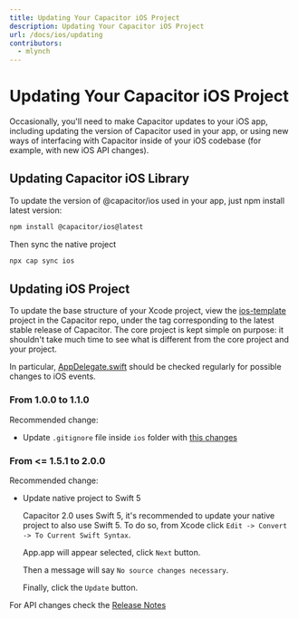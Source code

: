 ```yaml
---
title: Updating Your Capacitor iOS Project
description: Updating Your Capacitor iOS Project
url: /docs/ios/updating
contributors:
  - mlynch
---
```


# Updating Your Capacitor iOS Project

<p class="intro">Occasionally, you'll need to make Capacitor updates to your iOS app, including updating the version of Capacitor used in your app, or using new ways of interfacing with Capacitor inside of your iOS codebase (for example, with new iOS API changes).</p>

## Updating Capacitor iOS Library

To update the version of @capacitor/ios used in your app, just npm install latest version:

```bash
npm install @capacitor/ios@latest
```

Then sync the native project

```bash
npx cap sync ios
```

## Updating iOS Project

To update the base structure of your Xcode project, view the [ios-template](https://github.com/ionic-team/capacitor/tree/master/ios-template) project in the Capacitor repo, under the tag corresponding to the latest stable release of Capacitor. The core project is kept simple on purpose: it shouldn't take much time to see what is different from the core project and your project.

In particular, [AppDelegate.swift](https://github.com/ionic-team/capacitor/blob/master/ios-template/App/App/AppDelegate.swift) should be checked regularly for possible changes to iOS events.

### From 1.0.0 to 1.1.0

Recommended change:

* Update `.gitignore` file inside `ios` folder with [this changes](https://github.com/ionic-team/capacitor/commit/91941975ea5fe5389e0b09bb8331d5cb16ea6a78#diff-ea346566a7f09b5e88ed28d3d6362ec3)

### From <= 1.5.1 to 2.0.0

Recommended change:

* Update native project to Swift 5

  Capacitor 2.0 uses Swift 5, it's recommended to update your native project to also use Swift 5.
  To do so, from Xcode click `Edit -> Convert -> To Current Swift Syntax`.

  App.app will appear selected, click `Next` button.

  Then a message will say `No source changes necessary`.

  Finally, click the `Update` button.

For API changes check the [Release Notes](https://github.com/ionic-team/capacitor/releases/tag/2.0.0)